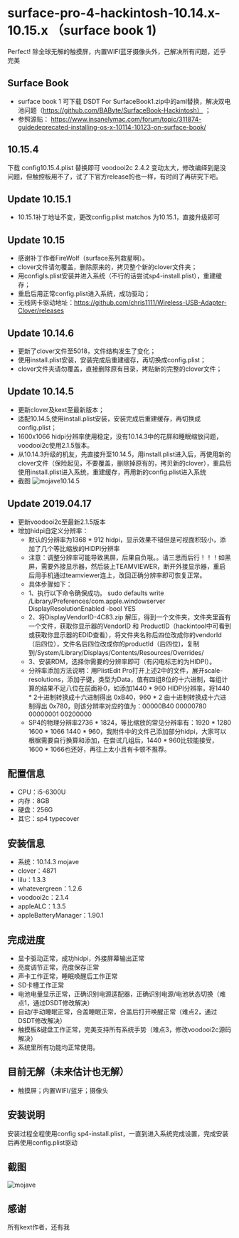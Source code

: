 # surface-pro-4-hackintosh-10.14.x-10.15.x （surface book 1)
Perfect! 除全球无解的触摸屏，内置WIFI蓝牙摄像头外，己解决所有问题，近乎完美
## Surface Book
* surface book 1 可下载 DSDT For SurfaceBook1.zip中的aml替换，解决双电池问题（https://github.com/BAByte/SurfaceBook-Hackintosh） ；
* 参照源贴： https://www.insanelymac.com/forum/topic/311874-guidedeprecated-installing-os-x-10114-10123-on-surface-book/

## 10.15.4
下载 config10.15.4.plist 替换即可
voodooi2c 2.4.2 变动太大，修改编绎到是没问题，但触控板用不了，试了下官方release的也一样，有时间了再研究下吧。
## Update 10.15.1
* 10.15.1补丁地址不变，更改config.plist matchos 为10.15.1，直接升级即可
## Update 10.15
* 感谢补丁作者FireWolf（surface系列救星啊）。
* clover文件请勿覆盖，删除原来的，拷贝整个新的clover文件夹；
* 用configIs.plist安装并进入系统（不行的话尝试sp4-install.plist），重建缓存；
* 重启后用正常config.plist进入系统，成功驱动； 
* 无线网卡驱动地址：https://github.com/chris1111/Wireless-USB-Adapter-Clover/releases 

## Update 10.14.6
* 更新了clover文件至5018，文件结构发生了变化；
* 使用install.plist安装，安装完成后重建缓存，再切换成config.plist；
* clover文件夹请勿覆盖，直接删除原有目录，拷贴新的完整的clover文件；
## Update 10.14.5
* 更新clover及kext至最新版本；
* 适配10.14.5,使用install.plist安装，安装完成后重建缓存，再切换成config.plist；
* 1600x1066 hidpi分辨率使用稳定，没有10.14.3中的花屏和睡眠缩放问题，voodooi2c使用2.1.5版本。
* 从10.14.3升级的机友，先直接升至10.14.5，用install.plist进入后，再使用新的clover文件（保险起见，不要覆盖，删除掉原有的，拷贝新的clover），重启后使用install.plist进入系统，重建缓存，再用新的config.plist进入系统
* 截图
![mojave10.14.5](https://github.com/bigsadan/surface-pro-4-hackintosh/blob/master/screenshot/mojave10.14.5.png)
## Update 2019.04.17
* 更新voodooi2c至最新2.1.5版本
* 增加hidpi自定义分辨率：
    * 默认的分辨率为1368 * 912 hidpi，显示效果不错但是可视面积较小，添加了几个等比缩放的HIDPI分辨率
    * 注意：调整分辨率可能导致黑屏，后果自负哦。。请三思而后行！！！如黑屏，需要外接显示器，然后装上TEAMVIEWER，断开外接显示器，重启后用手机通过teamviewer连上，改回正确分辨率即可恢复正常。
    * 具体步骤如下：
    * 1、执行以下命令确保成功。
    sudo defaults write /Library/Preferences/com.apple.windowserver DisplayResolutionEnabled -bool YES
    * 2、将DisplayVendorID-4C83.zip 解压，得到一个文件夹，文件夹里面有一个文件，获取你显示器的VendorID 和 ProductID（hackintool中可看到或获取你显示器的EDID查看），将文件夹名称后四位改成你的vendorId（后四位），文件名后四位改成你的productId（后四位)，复制到/System/Library/Displays/Contents/Resources/Overrides/
    * 3、安装RDM，选择你需要的分辨率即可（有闪电标志的为HIDPI）。
    * 分辨率添加方法说明：用PlistEdit Pro打开上述2中的文件，展开scale-resolutions，添加子键，类型为Data，值有四组8位的十六进制，每组计算的结果不足八位在前面补0，如添加1440 * 960 HIDPI分辨率，将1440 * 2十进制转换成十六进制得出 0xB40，960 * 2 由十进制转换成十六进制得出 0x780，则该分辨率对应的值为：00000B40 00000780 00000001 00200000
    * SP4的物理分辨率2736 * 1824，等比缩放的常见分辨率有：1920 * 1280    1600 * 1066    1440 * 960，我附件中的文件己添加部分hidpi，大家可以根椐需要自行换算和添加，在尝试几组后，1440 * 960比较能接受，1600 * 1066也还好，再往上太小且有卡顿不推荐。
## 配置信息
* CPU：i5-6300U
* 内存：8GB
* 硬盘：256G
* 其它：sp4 typecover
## 安装信息
* 系统：10.14.3 mojave
* clover：4871
* lilu：1.3.3
* whatevergreen：1.2.6
* voodooi2c：2.1.4
* appleALC：1.3.5
* appleBatteryManager：1.90.1
## 完成进度
* 显卡驱动正常，成功hidpi，外接屏幕输出正常
* 亮度调节正常，亮度保存正常
* 声卡工作正常，睡眠唤醒后工作正常
* SD卡槽工作正常
* 电池电量显示正常，正确识别电源适配器，正确识别电源/电池状态切换（难点1，通过DSDT修改解决）
* 自动/手动睡眠正常，合盖睡眠正常，合盖后打开唤醒正常（难点2，通过DSDT修改解决）
* 触摸板&键盘工作正常，完美支持所有系统手势（难点3，修改voodooi2c源码解决）
* 系统里所有功能均正常使用。
## 目前无解（未来估计也无解）
* 触摸屏；内置WIFI/蓝牙；摄像头
## 安装说明
安装过程全程使用config sp4-install.plist，一直到进入系统完成设置，完成安装后再使用config.plist驱动
## 截图
![mojave](https://github.com/bigsadan/surface-pro-4-hackintosh-10.14.3/blob/master/screenshot/mojave%2010143.jpg)
## 感谢
所有kext作者，还有我

